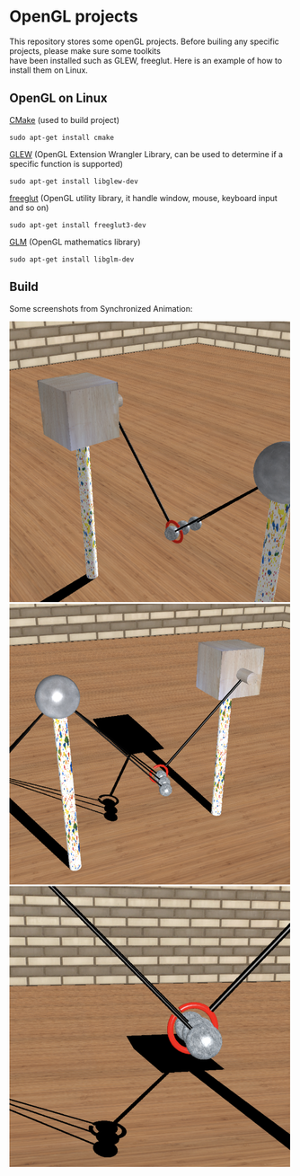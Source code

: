 # OpenGL projects
This repository stores some openGL projects. Before builing any specific projects, please make sure some toolkits</br> have been installed such as GLEW, freeglut.
Here is an example of how to install them on Linux.
## OpenGL on Linux
[CMake](https://cmake.org/overview/) (used to build project)
```
sudo apt-get install cmake
```
[GLEW](http://glew.sourceforge.net) (OpenGL Extension Wrangler Library, can be used to determine if a specific function is supported)
```
sudo apt-get install libglew-dev
```
[freeglut](http://freeglut.sourceforge.net) (OpenGL utility library, it handle window, mouse, keyboard input and so on)
```
sudo apt-get install freeglut3-dev
```
[GLM](https://glm.g-truc.net/0.9.9/) (OpenGL mathematics library)
```
sudo apt-get install libglm-dev
```

## Build


Some screenshots from Synchronized Animation:

<img src="/pendulum1.png" width=500 height=500>
<img src="/pendulum2.png" width=500 height=500>
<img src="/pendulum3.png" width=500 height=500>
